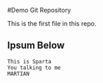 #Demo Git Repository

This is the first file in this repo.

## Ipsum Below

	This is Sparta
	You talking to me
	MARTIAN
